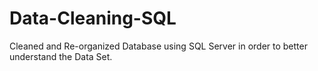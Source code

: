 # Data-Cleaning-SQL
Cleaned and Re-organized Database using SQL Server in order to better understand the Data Set.
